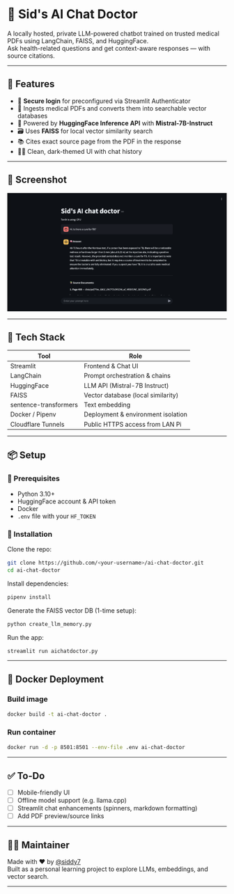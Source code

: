 # 🧠 Sid's AI Chat Doctor

A locally hosted, private LLM-powered chatbot trained on trusted medical PDFs using LangChain, FAISS, and HuggingFace.  
Ask health-related questions and get context-aware responses — with source citations.

---

## 🚀 Features

- 🔐 **Secure login** for preconfigured via Streamlit Authenticator
- 📄 Ingests medical PDFs and converts them into searchable vector databases
- 🧠 Powered by **HuggingFace Inference API** with **Mistral-7B-Instruct**
- 🗃️ Uses **FAISS** for local vector similarity search
- 📚 Cites exact source page from the PDF in the response
- 🧑‍⚕️ Clean, dark-themed UI with chat history

---

## 📸 Screenshot

![screenshot](./assets/demo.png)

---

## 🧰 Tech Stack

| Tool                  | Role                                |
|-----------------------|-------------------------------------|
| Streamlit             | Frontend & Chat UI                  |
| LangChain             | Prompt orchestration & chains       |
| HuggingFace           | LLM API (Mistral-7B Instruct)       |
| FAISS                 | Vector database (local similarity)  |
| sentence-transformers | Text embedding                      |
| Docker / Pipenv       | Deployment & environment isolation  |
| Cloudflare Tunnels    | Public HTTPS access from LAN Pi     |

---

## 📦 Setup

### 🧪 Prerequisites

- Python 3.10+
- HuggingFace account & API token
- Docker
- `.env` file with your `HF_TOKEN`

### 🔧 Installation

Clone the repo:
```bash
git clone https://github.com/<your-username>/ai-chat-doctor.git
cd ai-chat-doctor
```

Install dependencies:
```bash
pipenv install
```

Generate the FAISS vector DB (1-time setup):
```bash
python create_llm_memory.py
```

Run the app:
```bash
streamlit run aichatdoctor.py
```

---

## 🐳 Docker Deployment

### Build image
```bash
docker build -t ai-chat-doctor .
```

### Run container
```bash
docker run -d -p 8501:8501 --env-file .env ai-chat-doctor
```

---

## ✅ To-Do

- [ ] Mobile-friendly UI
- [ ] Offline model support (e.g. llama.cpp)
- [ ] Streamlit chat enhancements (spinners, markdown formatting)
- [ ] Add PDF preview/source links

---

## 👨‍🔬 Maintainer

Made with ❤️ by [@siddy7](https://github.com/siddy7)  
Built as a personal learning project to explore LLMs, embeddings, and vector search.

---